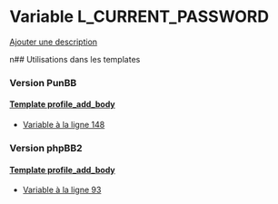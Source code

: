 # Variable L_CURRENT_PASSWORD
[Ajouter une description](https://fa-tvars.appspot.com/L_CURRENT_PASSWORD)

n## Utilisations dans les templates

### Version PunBB

#### [Template profile_add_body](punbb/profile_add_body.md)
* [Variable à la ligne 148](../punbb/profile_add_body.tpl#L148)

### Version phpBB2

#### [Template profile_add_body](subsilver/profile_add_body.md)
* [Variable à la ligne 93](../subsilver/profile_add_body.tpl#L93)
